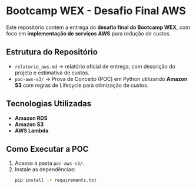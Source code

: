 # Bootcamp WEX - Desafio Final AWS

Este repositório contém a entrega do **desafio final do Bootcamp WEX**, com foco em **implementação de serviços AWS** para redução de custos.

## Estrutura do Repositório
- `relatorio_aws.md` → relatório oficial de entrega, com descrição do projeto e estimativa de custos.  
- `poc-aws-s3/` → Prova de Conceito (POC) em Python utilizando **Amazon S3** com regras de Lifecycle para otimização de custos.  

## Tecnologias Utilizadas
- **Amazon RDS**  
- **Amazon S3**  
- **AWS Lambda**  

## Como Executar a POC
1. Acesse a pasta `poc-aws-s3/`.  
2. Instale as dependências:  
   ```bash
   pip install -r requirements.txt
